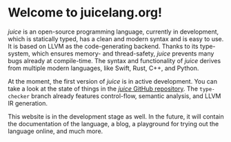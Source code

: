 # Welcome to juicelang.org!

*juice* is an open-source programming language, currently in development, which is statically typed, has a clean and
modern syntax and is easy to use. It is based on LLVM as the code-generating backend.
Thanks to its type-system, which ensures memory- and thread-safety, *juice* prevents many bugs already at
compile-time.
The syntax and functionality of *juice* derives from multiple modern languages, like Swift, Rust, C++, and Python.

At the moment, the first version of *juice* is in active development. You can take a look at the state of things in the
[*juice* GitHub repository](https://github.com/juice-lang/juice).
The `type-checker` branch already features control-flow, semantic analysis, and LLVM IR generation.

This website is in the development stage as well. In the future, it will contain the documentation of the language, a blog,
a playground for trying out the language online, and much more.
